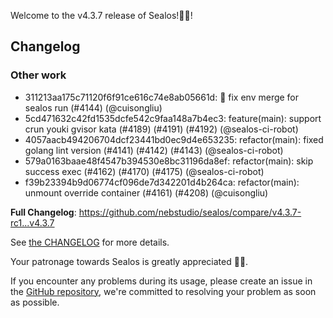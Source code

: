 Welcome to the v4.3.7 release of Sealos!🎉🎉!



## Changelog
### Other work
* 311213aa175c71120f6f91ce616c74e8ab05661d: :bug: fix env merge for sealos run (#4144) (@cuisongliu)
* 5cd471632c42fd1535dcfe542c9faa148a7b4ec3: feature(main): support crun youki gvisor kata (#4189) (#4191) (#4192) (@sealos-ci-robot)
* 4057aacb494206704dcf23441bd0ec9d4e653235: refactor(main): fixed golang lint version (#4141) (#4142) (#4143) (@sealos-ci-robot)
* 579a0163baae48f4547b394530e8bc31196da8ef: refactor(main): skip success exec (#4162) (#4170) (#4175) (@sealos-ci-robot)
* f39b23394b9d06774cf096de7d342201d4b264ca: refactor(main): unmount override container (#4161) (#4208) (@cuisongliu)

**Full Changelog**: https://github.com/nebstudio/sealos/compare/v4.3.7-rc1...v4.3.7

See [the CHANGELOG](https://github.com/nebstudio/sealos/blob/main/CHANGELOG/CHANGELOG.md) for more details.

Your patronage towards Sealos is greatly appreciated 🎉🎉.

If you encounter any problems during its usage, please create an issue in the [GitHub repository](https://github.com/nebstudio/sealos), we're committed to resolving your problem as soon as possible.
